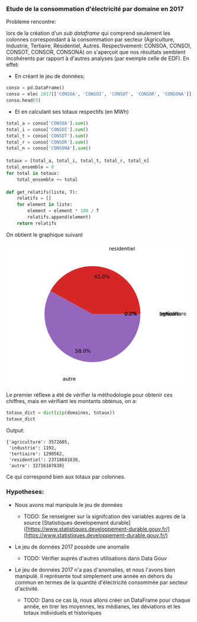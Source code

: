 ### Etude de la consommation d'électricité par domaine en 2017

Probleme rencontre:

lors de la création d'un _sub dataframe_ qui comprend seulement les colonnes correspondant à la consommation par secteur (Agriculture, Industrie, Tertiaire, Résidentiel, Autres. Respectivement: CONSOA, CONSOI, CONSOT, CONSOR, CONSONA)
on s'aperçoit que nos résultats semblent incohérents par rapport à d'autres analyses (par exemple celle de EDF). En effet:

- En créant le jeu de données:

```python
conso = pd.DataFrame()
conso = elec 2017[['CONSOA', 'CONSOI', 'CONSOT', 'CONSOR', 'CONSONA']]
conso.head(5)
```

- Et en calculant ses totaux respectifs (en MWh)

```python
total_a = conso['CONSOA'].sum()
total_i = conso['CONSOI'].sum()
total_t = conso['CONSOT'].sum()
total_r = conso['CONSOR'].sum()
total_n = conso['CONSONA'].sum()

totaux = [total_a, total_i, total_t, total_r, total_n]
total_ensemble = 0
for total in totaux:
    total_ensemble += total
    
def get_relatifs(liste, T):
    relatifs = []
    for element in liste:
        element = element * 100 / T
        relatifs.append(element)
    return relatifs
```

On obtient le graphique suivant

![image](graph2017.png)

Le premier réflexe a été de vérifier la méthodologie pour obtenir ces chiffres, mais en vérifiant les montants obtenus, on a:

```python
totaux_dict = dict(zip(domaines, totaux))
totaux_dict
```

Output: 

```
{'agriculture': 3572605,
 'industrie': 1192,
 'tertiaire': 1290562,
 'residentiel': 23718681830,
 'autre': 32716187830}
```

Ce qui correspond bien aux totaux par colonnes.

### Hypotheses:

- Nous avons mal manipule le jeu de données
  
  - TODO: Se renseigner sur la signifcation des variables aupres de la source [Statistiques developement durable]([https://www.statistiques.developpement-durable.gouv.fr/](https://www.statistiques.developpement-durable.gouv.fr/)

- Le jeu de données 2017 possède une anomalie
  
  - TODO: Vérifier auprès d'autres utilisations dans Data Gouv

- Le jeu de données 2017 n'a pas d'anomalies, et nous l'avons bien manipulé. Il représente tout simplement une année en dehors du commun en termes de la quantité d'électricité consommée par secteur d'activité.
  
  - TODO: Dans ce cas là, nous allons créer un DataFrame pour chaque année, en tirer les moyennes, les médianes, les déviations et les totaux individuels et historiques

  
  
